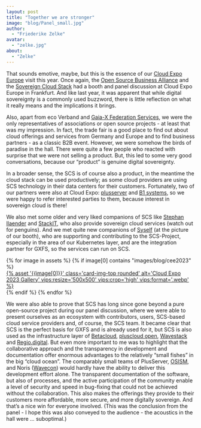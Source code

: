 ```yaml
---
layout: post
title: "Together we are stronger"
image: "blog/Panel_small.jpg"
author:
  - "Friederike Zelke"
avatar:
  - "zelke.jpg"
about:
  - "Zelke"
---
```


That sounds emotive, maybe, but this is the essence of our [Cloud Expo Europe](https://www.cloudexpoeurope.de/) visit this year. Once again, the [Open Source Business Alliance](https://osb-alliance.de/) and the [Sovereign Cloud Stack](https://scs.community/) had a booth and panel discussion at Cloud Expo Europe in Frankfurt. And like last year, it was apparent that while digital sovereignty is a commonly used buzzword, there is little reflection on what it really means and the implications it brings.

Also, apart from eco Verband and [Gaia-X Federation Services](https://www.gxfs.eu/), we were the only representatives of associations or open source projects - at least that was my impression. In fact, the trade fair is a good place to find out about cloud offerings and services from Germany and Europe and to find business partners - as a classic B2B event. However, we were somehow the birds of paradise in the hall. There were quite a few people who reacted with surprise that we were not selling a product. But, this led to some very good conversations, because our “product” is genuine digital sovereignty.

In a broader sense, the SCS is of course also a product, in the meantime the cloud stack can be used productively; as some cloud providers are using SCS technology in their data centers for their customers. Fortunately, two of our partners were also at Cloud Expo: [plusserver](https://www.plusserver.com/en/) and [B1 systems](https://www.b1-systems.de/en/), so we were happy to refer interested parties to them, because interest in sovereign cloud is there!

We also met some older and very liked companions of SCS like [Stephan Ilaender](https://www.linkedin.com/in/stephan-ilaender-128b365/) and [StackIT](https://www.stackit.de/en/), who also provide sovereign cloud services (watch out for penguins). And we met quite new companions of [Syself](https://syself.com/) (at the picture of our booth), who are supporting and contributing to the SCS-Project, especially in the area of our Kubernetes layer, and are the integration partner for GXFS, so the services can run on SCS.

<div class="row row-cols-1 row-cols-md-2 row-cols-lg-4 g-4">
  {% for image in assets %} 
    {% if image[0] contains "images/blog/cee2023" %}
      <div>
        <a href="{% asset '{{image[0]}}' @path %}">
          {% asset '{{image[0]}}' class='card-img-top rounded' alt='Cloud Expo 2023 Gallery' vips:resize='500x500' vips:crop='high' vips:format='.webp' %}
        </a>
      </div>
    {% endif %}
  {% endfor %}
</div>

We were also able to prove that SCS has long since gone beyond a pure open-source project during our panel discussion, where we were able to present ourselves as an ecosystem with contributors, users, SCS-based cloud service providers and, of course, the SCS team. It became clear that SCS is the perfect basis for GXFS and is already used for it, but SCS is also used as the infrastructure layer of [Betacloud](https://www.betacloud.de/), [pluscloud open](https://www.plusserver.com/produkte/compute/pluscloud-open), [Wavestack](https://www.noris.de/wavestack-cloud/) and [Regio.digital](https://regio.digital/). But even more important to me was to highlight that the collaborative approach and the transparency in development and documentation offer enormous advantages to the relatively “small fishes” in the big “cloud ocean”. The comparably small teams of PlusServer, [OSISM](https://osism.tech/de), and Noris ([Wavecon](https://www.wavecon.de/de/)) would hardly have the ability to deliver this development effort alone. The transparent documentation of the software, but also of processes, and the active participation of the community enable a level of security and speed in bug-fixing that could not be achieved without the collaboration. This also makes the offerings they provide to their customers more affordable, more secure, and more digitally sovereign. And that’s a nice win for everyone involved. (This was the conclusion from the panel - I hope this was also conveyed to the audience - the acoustics in the hall were … suboptimal.)
